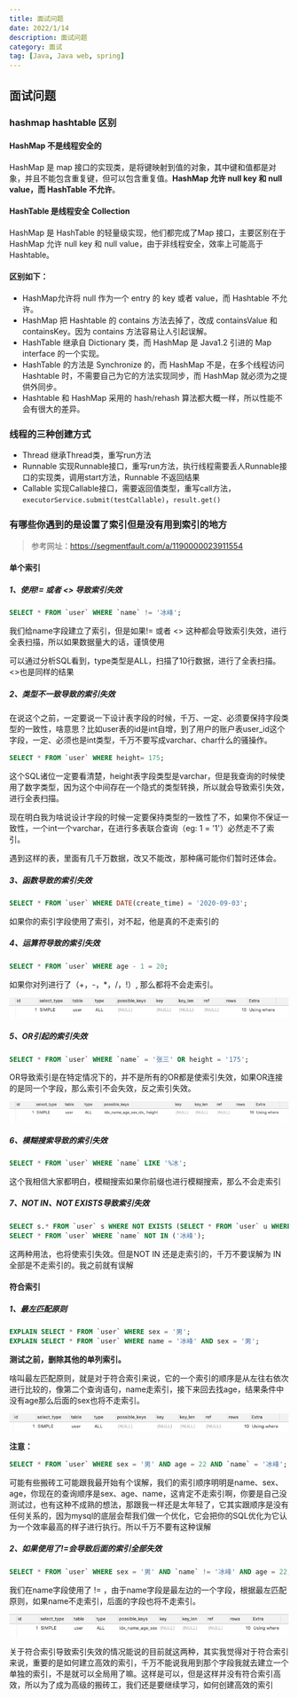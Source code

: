 ```yaml
---
title: 面试问题
date: 2022/1/14
description: 面试问题
category: 面试
tag: [Java, Java web, spring]
---
```


## 面试问题

### hashmap hashtable 区别

#### HashMap 不是线程安全的

HashMap 是 map 接口的实现类，是将键映射到值的对象，其中键和值都是对象，并且不能包含重复键，但可以包含重复值。**HashMap 允许 null  key 和 null value，而 HashTable 不允许**。

#### HashTable 是线程安全 Collection

HashMap 是 HashTable 的轻量级实现，他们都完成了Map 接口，主要区别在于 HashMap 允许 null  key 和 null value，由于非线程安全，效率上可能高于 Hashtable。

#### 区别如下：

- HashMap允许将 null 作为一个 entry 的 key 或者 value，而 Hashtable 不允许。
- HashMap 把 Hashtable 的 contains 方法去掉了，改成 containsValue 和 containsKey。因为 contains 方法容易让人引起误解。
- HashTable 继承自 Dictionary 类，而 HashMap 是 Java1.2 引进的 Map interface 的一个实现。
- HashTable 的方法是 Synchronize 的，而 HashMap 不是，在多个线程访问 Hashtable 时，不需要自己为它的方法实现同步，而 HashMap 就必须为之提供外同步。
- Hashtable 和 HashMap 采用的 hash/rehash 算法都大概一样，所以性能不会有很大的差异。

### 线程的三种创建方式

- Thread 继承Thread类，重写run方法
- Runnable 实现Runnable接口，重写run方法，执行线程需要丢人Runnable接口的实现类，调用start方法，Runnable 不返回结果
- Callable 实现Callable接口，需要返回值类型，重写call方法，`executorService.submit(testCallable)`，`result.get()`

### 有哪些你遇到的是设置了索引但是没有用到索引的地方

> 参考网址：https://segmentfault.com/a/1190000023911554

#### 单个索引

##### 1、使用!= 或者 <> 导致索引失效

```sql
SELECT * FROM `user` WHERE `name` != '冰峰';
```

我们给name字段建立了索引，但是如果!= 或者 <> 这种都会导致索引失效，进行全表扫描，所以如果数据量大的话，谨慎使用

可以通过分析SQL看到，type类型是ALL，扫描了10行数据，进行了全表扫描。<>也是同样的结果

##### 2、类型不一致导致的索引失效

在说这个之前，一定要说一下设计表字段的时候，千万、一定、必须要保持字段类型的一致性，啥意思？比如user表的id是int自增，到了用户的账户表user_id这个字段，一定、必须也是int类型，千万不要写成varchar、char什么的骚操作。

```sql
SELECT * FROM `user` WHERE height= 175;
```

这个SQL诸位一定要看清楚，height表字段类型是varchar，但是我查询的时候使用了数字类型，因为这个中间存在一个隐式的类型转换，所以就会导致索引失效，进行全表扫描。

现在明白我为啥说设计字段的时候一定要保持类型的一致性了不，如果你不保证一致性，一个int一个varchar，在进行多表联合查询（eg: 1 = '1'）必然走不了索引。

遇到这样的表，里面有几千万数据，改又不能改，那种痛可能你们暂时还体会。

##### 3、函数导致的索引失效

```sql
SELECT * FROM `user` WHERE DATE(create_time) = '2020-09-03';
```

如果你的索引字段使用了索引，对不起，他是真的不走索引的

##### 4、运算符导致的索引失效

```sql
SELECT * FROM `user` WHERE age - 1 = 20;
```

如果你对列进行了（+，-，*，/，!）, 那么都将不会走索引。

![img](./面试问题/1460000023911559.png)

##### 5、OR引起的索引失效

```sql
SELECT * FROM `user` WHERE `name` = '张三' OR height = '175';
```

OR导致索引是在特定情况下的，并不是所有的OR都是使索引失效，如果OR连接的是同一个字段，那么索引不会失效，反之索引失效。

![img](./面试问题/1460000023911561.png)

##### 6、模糊搜索导致的索引失效

```sql
SELECT * FROM `user` WHERE `name` LIKE '%冰';
```

这个我相信大家都明白，模糊搜索如果你前缀也进行模糊搜索，那么不会走索引

##### 7、NOT IN、NOT EXISTS导致索引失效

```sql
SELECT s.* FROM `user` s WHERE NOT EXISTS (SELECT * FROM `user` u WHERE u.name = s.`name` AND u.`name` = '冰峰');
SELECT * FROM `user` WHERE `name` NOT IN ('冰峰');
```

这两种用法，也将使索引失效。但是NOT IN 还是走索引的，千万不要误解为 IN 全部是不走索引的。我之前就有误解

#### 符合索引

##### 1、最左匹配原则

```sql
EXPLAIN SELECT * FROM `user` WHERE sex = '男';
EXPLAIN SELECT * FROM `user` WHERE name = '冰峰' AND sex = '男';
```

**测试之前，删除其他的单列索引。**

啥叫最左匹配原则，就是对于符合索引来说，它的一个索引的顺序是从左往右依次进行比较的，像第二个查询语句，name走索引，接下来回去找age，结果条件中没有age那么后面的sex也将不走索引。

![img](./面试问题/1460000023911565.png)

**注意：**

```sql
SELECT * FROM `user` WHERE sex = '男' AND age = 22 AND `name` = '冰峰';
```

可能有些搬砖工可能跟我最开始有个误解，我们的索引顺序明明是name、sex、age，你现在的查询顺序是sex、age、name，这肯定不走索引啊，你要是自己没测试过，也有这种不成熟的想法，那跟我一样还是太年轻了，它其实跟顺序是没有任何关系的，因为mysql的底层会帮我们做一个优化，它会把你的SQL优化为它认为一个效率最高的样子进行执行。所以千万不要有这种误解

##### 2、如果使用了!=会导致后面的索引全部失效

```sql
SELECT * FROM `user` WHERE sex = '男' AND `name` != '冰峰' AND age = 22;
```

我们在name字段使用了 != ，由于name字段是最左边的一个字段，根据最左匹配原则，如果name不走索引，后面的字段也将不走索引。

![img](./面试问题/1460000023911567.png)

关于符合索引导致索引失效的情况能说的目前就这两种，其实我觉得对于符合索引来说，重要的是如何建立高效的索引，千万不能说我用到那个字段我就去建立一个单独的索引，不是就可以全局用了嘛。这样是可以，但是这样并没有符合索引高效，所以为了成为高级的搬砖工，我们还是要继续学习，如何创建高效的索引